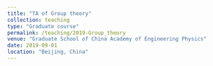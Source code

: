 ```yaml
---
title: "TA of Group theory"
collection: teaching
type: "Graduate course"
permalink: /teaching/2019-Group_theory
venue: "Graduate School of China Academy of Engineering Physics"
date: 2019-09-01
location: "Beijing, China"
---
```


